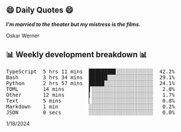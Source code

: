 ## 😄 Daily Quotes 😄

_**I'm married to the theater but my mistress is the films.**_

Oskar Werner



## 📊 Weekly development breakdown 📊

<pre>TypeScript  5 hrs 11 mins  ████████▊░░░░░░░░░░░░  42.2%
Bash        3 hrs 34 mins  ██████░░░░░░░░░░░░░░░  29.1%
Python      2 hrs 57 mins  █████░░░░░░░░░░░░░░░░  24.1%
TOML        14 mins        ▍░░░░░░░░░░░░░░░░░░░░   2.0%
Other       12 mins        ▎░░░░░░░░░░░░░░░░░░░░   1.7%
Text        5 mins         ▏░░░░░░░░░░░░░░░░░░░░   0.8%
Markdown    1 min          ░░░░░░░░░░░░░░░░░░░░░   0.2%
JSON        0 secs         ░░░░░░░░░░░░░░░░░░░░░   0.0%</pre>

1/18/2024